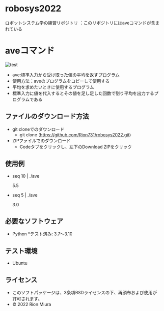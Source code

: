 # robosys2022
ロボットシステム学の練習リポジトリ
 ：このリポジトリにはaveコマンドが含まれている
# aveコマンド
![test](https://github.com/Rion731/mypkg/actions/workflows/test.yml/badge.svg)
* ave:標準入力から受け取った値の平均を返すプログラム
* 使用方法：aveのプログラムをコピーして使用する
* 平均を求めたいときに使用するプログラム
* 標準入力に値を代入するとその値を足し足した回数で割り平均を出力するプログラムである
## ファイルのダウンロード方法
* git cloneでのダウンロード
   * git clone (https://github.com/Rion731/robosys2022.git)
* ZIPファイルでのダウンロード
   * Codeタブをクリックし、左下のDownload ZIPをクリック
## 使用例
* seq 10 | ./ave

  5.5

* seq 5 | ./ave

  3.0
## 必要なソフトウェア
* Python
  *テスト済み: 3.7～3.10
## テスト環境
* Ubuntu
## ライセンス
* このソフトパッケージは、3条項BSDライセンスの下、再頒布および使用が許可されます。
* © 2022 Rion Miura
